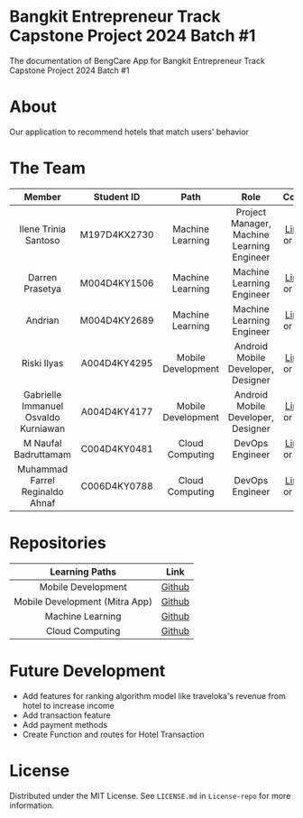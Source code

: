 # Bangkit Entrepreneur Track Capstone Project 2024 Batch #1
The documentation of BengCare App for Bangkit Entrepreneur Track Capstone Project 2024 Batch #1
# About
Our application to recommend hotels that match users' behavior
# The Team

|            Member           | Student ID |        Path        |                    Role                    |                                                       Contacts                                                             |
| :-------------------------: | :--------: | :----------------: | :----------------------------------------: | :------------------------------------------------------------------------------------------------------------------------: |
|         Ilene Trinia Santoso        | M197D4KX2730 |  Machine Learning  | Project Manager, Machine Learning Engineer |               [LinkedIn](https://www.linkedin.com/in/ileene-trinia/) or [Github](https://github.com/jobas5)                  |
|   Darren Prasetya   | M004D4KY1506 |  Machine Learning  |          Machine Learning Engineer         |               [LinkedIn](https://www.linkedin.com/in/darren-prasetya/) or [Github](https://github.com/rachimvdr)                 |
|     Andrian     | M004D4KY2689 |  Machine Learning  |          Machine Learning Engineer         |         [LinkedIn](https://www.linkedin.com/in/andrian-ang/) or [Github](https://github.com/risalanaim)              |
|     Riski Ilyas    | A004D4KY4295 | Mobile Development |    Android Mobile Developer, Designer      |     [LinkedIn](https://www.linkedin.com/in/riski-ilyas/) or [Github](https://github.com/RidhwanAF)      |
|   Gabrielle Immanuel Osvaldo Kurniawan  | A004D4KY4177 | Mobile Development |    Android Mobile Developer, Designer      |                 [LinkedIn](https://www.linkedin.com/in/osvaldokurniawan/) or [Github](https://github.com/aditasha)                 |
|    ⁠M Naufal Badruttamam    | C004D4KY0481 |   Cloud Computing  |              DevOps Engineer               |[LinkedIn](https://www.linkedin.com/in/mnaufalbadruttamam/) or [Github](https://github.com/CarakaMuhamadRahman)|
|        Muhammad Farrel Reginaldo Ahnaf        | C006D4KY0788 |   Cloud Computing  |              DevOps Engineer               |             [LinkedIn](https://www.linkedin.com/in/farrel-reginaldo/) or [Github](https://github.com/dandiirwanto20)                |

# Repositories

|   Learning Paths   |                                Link                                       |
| :----------------: | :-----------------------------------------------------------------------: |
| Mobile Development |  [Github](https://github.com/BengCare/BengCare-Android)  |
| Mobile Development (Mitra App) |  [Github](https://github.com/BengCare/MitraBengCare-Android)  |
|  Machine Learning  |   [Github](https://github.com/BengCare/BengCare-ML)   |
|  Cloud Computing   | [Github](https://github.com/BengCare/BengCare-Backend)  |

# Future Development
- Add features for ranking algorithm model like traveloka's revenue from hotel to increase income
- Add transaction feature 
- Add payment methods
- Create Function and routes for Hotel Transaction

# License
Distributed under the MIT License. See `LICENSE.md` in `License-repo` for more information.
